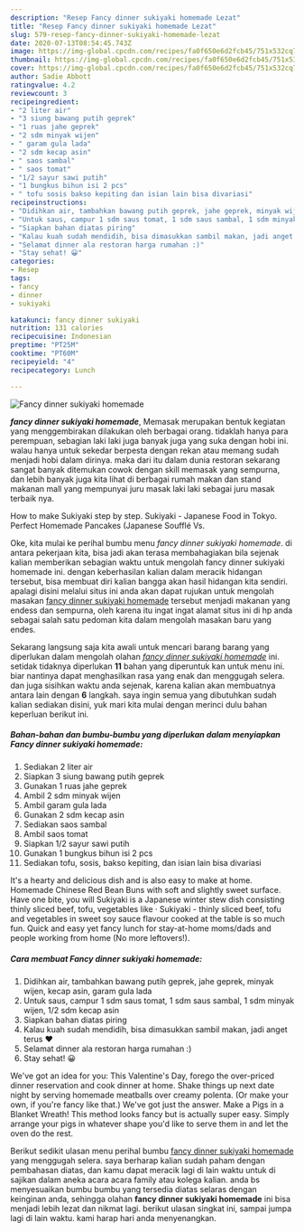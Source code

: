 ```yaml
---
description: "Resep Fancy dinner sukiyaki homemade Lezat"
title: "Resep Fancy dinner sukiyaki homemade Lezat"
slug: 579-resep-fancy-dinner-sukiyaki-homemade-lezat
date: 2020-07-13T08:54:45.743Z
image: https://img-global.cpcdn.com/recipes/fa0f650e6d2fcb45/751x532cq70/fancy-dinner-sukiyaki-homemade-foto-resep-utama.jpg
thumbnail: https://img-global.cpcdn.com/recipes/fa0f650e6d2fcb45/751x532cq70/fancy-dinner-sukiyaki-homemade-foto-resep-utama.jpg
cover: https://img-global.cpcdn.com/recipes/fa0f650e6d2fcb45/751x532cq70/fancy-dinner-sukiyaki-homemade-foto-resep-utama.jpg
author: Sadie Abbott
ratingvalue: 4.2
reviewcount: 3
recipeingredient:
- "2 liter air"
- "3 siung bawang putih geprek"
- "1 ruas jahe geprek"
- "2 sdm minyak wijen"
- " garam gula lada"
- "2 sdm kecap asin"
- " saos sambal"
- " saos tomat"
- "1/2 sayur sawi putih"
- "1 bungkus bihun isi 2 pcs"
- " tofu sosis bakso kepiting dan isian lain bisa divariasi"
recipeinstructions:
- "Didihkan air, tambahkan bawang putih geprek, jahe geprek, minyak wijen, kecap asin, garam gula lada"
- "Untuk saus, campur 1 sdm saus tomat, 1 sdm saus sambal, 1 sdm minyak wijen, 1/2 sdm kecap asin"
- "Siapkan bahan diatas piring"
- "Kalau kuah sudah mendidih, bisa dimasukkan sambil makan, jadi anget terus ❤️"
- "Selamat dinner ala restoran harga rumahan :)"
- "Stay sehat! 😀"
categories:
- Resep
tags:
- fancy
- dinner
- sukiyaki

katakunci: fancy dinner sukiyaki 
nutrition: 131 calories
recipecuisine: Indonesian
preptime: "PT25M"
cooktime: "PT60M"
recipeyield: "4"
recipecategory: Lunch

---
```



![Fancy dinner sukiyaki homemade](https://img-global.cpcdn.com/recipes/fa0f650e6d2fcb45/751x532cq70/fancy-dinner-sukiyaki-homemade-foto-resep-utama.jpg)

<b><i>fancy dinner sukiyaki homemade</i></b>, Memasak merupakan bentuk kegiatan yang menggembirakan dilakukan oleh berbagai orang. tidaklah hanya para perempuan, sebagian laki laki juga banyak juga yang suka dengan hobi ini. walau hanya untuk sekedar berpesta dengan rekan atau memang sudah menjadi hobi dalam dirinya. maka dari itu dalam dunia restoran sekarang sangat banyak ditemukan cowok dengan skill memasak yang sempurna, dan lebih banyak juga kita lihat di berbagai rumah makan dan stand makanan mall yang mempunyai juru masak laki laki sebagai juru masak terbaik nya.

How to make Sukiyaki step by step. Sukiyaki - Japanese Food in Tokyo. Perfect Homemade Pancakes (Japanese Soufflé Vs.

Oke, kita mulai ke perihal bumbu menu <i>fancy dinner sukiyaki homemade</i>. di antara pekerjaan kita, bisa jadi akan terasa membahagiakan bila sejenak kalian memberikan sebagian waktu untuk mengolah fancy dinner sukiyaki homemade ini. dengan keberhasilan kalian dalam meracik hidangan tersebut, bisa membuat diri kalian bangga akan hasil hidangan kita sendiri. apalagi disini melalui situs ini anda akan dapat rujukan untuk mengolah masakan <u>fancy dinner sukiyaki homemade</u> tersebut menjadi makanan yang endess dan sempurna, oleh karena itu ingat ingat alamat situs ini di hp anda sebagai salah satu pedoman kita dalam mengolah masakan baru yang endes.


Sekarang langsung saja kita awali untuk mencari barang barang yang diperlukan dalam mengolah olahan <u><i>fancy dinner sukiyaki homemade</i></u> ini. setidak tidaknya diperlukan <b>11</b> bahan yang diperuntuk kan untuk menu ini. biar nantinya dapat menghasilkan rasa yang enak dan menggugah selera. dan juga sisihkan waktu anda sejenak, karena kalian akan membuatnya antara lain dengan <b>6</b> langkah. saya ingin semua yang dibutuhkan sudah kalian sediakan disini, yuk mari kita mulai dengan merinci dulu bahan keperluan berikut ini.

<!--inarticleads1-->

##### Bahan-bahan dan bumbu-bumbu yang diperlukan dalam menyiapkan Fancy dinner sukiyaki homemade:

1. Sediakan 2 liter air
1. Siapkan 3 siung bawang putih geprek
1. Gunakan 1 ruas jahe geprek
1. Ambil 2 sdm minyak wijen
1. Ambil  garam gula lada
1. Gunakan 2 sdm kecap asin
1. Sediakan  saos sambal
1. Ambil  saos tomat
1. Siapkan 1/2 sayur sawi putih
1. Gunakan 1 bungkus bihun isi 2 pcs
1. Sediakan  tofu, sosis, bakso kepiting, dan isian lain bisa divariasi


It&#39;s a hearty and delicious dish and is also easy to make at home. Homemade Chinese Red Bean Buns with soft and slightly sweet surface. Have one bite, you will Sukiyaki is a Japanese winter stew dish consisting thinly sliced beef, tofu, vegetables like · Sukiyaki - thinly sliced beef, tofu and vegetables in sweet soy sauce flavour cooked at the table is so much fun. Quick and easy yet fancy lunch for stay-at-home moms/dads and people working from home (No more leftovers!). 

<!--inarticleads2-->

##### Cara membuat Fancy dinner sukiyaki homemade:

1. Didihkan air, tambahkan bawang putih geprek, jahe geprek, minyak wijen, kecap asin, garam gula lada
1. Untuk saus, campur 1 sdm saus tomat, 1 sdm saus sambal, 1 sdm minyak wijen, 1/2 sdm kecap asin
1. Siapkan bahan diatas piring
1. Kalau kuah sudah mendidih, bisa dimasukkan sambil makan, jadi anget terus ❤️
1. Selamat dinner ala restoran harga rumahan :)
1. Stay sehat! 😀


We&#39;ve got an idea for you: This Valentine&#39;s Day, forego the over-priced dinner reservation and cook dinner at home. Shake things up next date night by serving homemade meatballs over creamy polenta. (Or make your own, if you&#39;re fancy like that.) We&#39;ve got just the answer. Make a Pigs in a Blanket Wreath! This method looks fancy but is actually super easy. Simply arrange your pigs in whatever shape you&#39;d like to serve them in and let the oven do the rest. 

Berikut sedikit ulasan menu perihal bumbu <u>fancy dinner sukiyaki homemade</u> yang menggugah selera. saya berharap kalian sudah paham dengan pembahasan diatas, dan kamu dapat meracik lagi di lain waktu untuk di sajikan dalam aneka acara acara family atau kolega kalian. anda bs menyesuaikan bumbu bumbu yang tersedia diatas selaras dengan keinginan anda, sehingga olahan <b>fancy dinner sukiyaki homemade</b> ini bisa menjadi lebih lezat dan nikmat lagi. berikut ulasan singkat ini, sampai jumpa lagi di lain waktu. kami harap hari anda menyenangkan.
